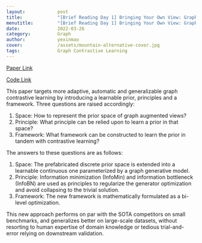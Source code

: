 ```yaml
---
layout:            post
title:             "[Brief Reading Day 1] Bringing Your Own View: Graph Contrastive Learning without Prefabricated Data Augmentations"
menutitle:         "[Brief Reading Day 1] Bringing Your Own View: Graph Contrastive Learning without Prefabricated Data Augmentations"
date:              2022-03-26
category:          Graph
author:            yexinmao
cover:             /assets/mountain-alternative-cover.jpg
tags:              Graph Contrastive Learning
---
```


[Paper Link](https://arxiv.org/abs/2201.01702)

[Code Link](https://github.com/Shen-Lab/GraphCL_Automated)


This paper targets more adaptive, automatic and generalizable graph contrastive learning by introducing a learnable prior, principles and a framework. Three questions are raised accordingly:

1. Space: How to represent the prior space of graph augmented views?
2. Principle: What principle can be relied upon to learn a prior in that space? 
3. Framework: What framework can be constructed to learn the prior in tandem with contrastive learning?

The answers to these questions are as follows: 

1. Space: The prefabricated discrete prior space is extended into a learnable continuous one parameterized by a graph generative model.
2. Principle: Information minimization (InfoMin) and information bottleneck (InfoBN) are used as principles to regularize the generator optimization and avoid collapsing to the trivial solution. 
3. Framework: The new framework is mathematically formulated as a bi-level optimization.

This new approach performs on par with the SOTA competitors on small benchmarks, and generalizes better on large-scale datasets, without resorting to human expertise of domain knowledge or tedious trial-and-error relying on downstream validation.

